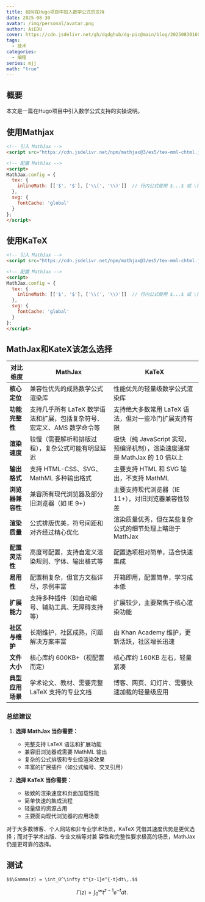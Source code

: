 ```yaml
---
title: 如何在Hugo项目中加入数学公式的支持
date: 2025-08-30
avatar: /img/personal/avatar.png
author: AiEDU
cover: https://cdn.jsdelivr.net/gh/dgdghub/dg-pic@main/blog/20250830160554820.png
tags:
  - 技术
categories:
  - 编程
series: mjj
math: "true"
---
```


## 概要
本文是一篇在Hugo项目中引入数学公式支持的实操说明。
<!--more-->
## 使用Mathjax

```html
<!-- 引入 MathJax -->
<script src="https://cdn.jsdelivr.net/npm/mathjax@3/es5/tex-mml-chtml.js"></script>

<!-- 配置 MathJax -->
<script>
MathJax.config = {
  tex: {
    inlineMath: [['$', '$'], ['\\(', '\\)']]  // 行内公式使用 $...$ 或 \(...\)
  },
  svg: {
    fontCache: 'global'
  }
};
</script>
```

## 使用KaTeX

```html
<!-- 引入 MathJax -->
<script src="https://cdn.jsdelivr.net/npm/mathjax@3/es5/tex-mml-chtml.js"></script>

<!-- 配置 MathJax -->
<script>
MathJax.config = {
  tex: {
    inlineMath: [['$', '$'], ['\\(', '\\)']]  // 行内公式使用 $...$ 或 \(...\)
  },
  svg: {
    fontCache: 'global'
  }
};
</script>
```

## MathJax和KateX该怎么选择

| 对比维度       | MathJax                                   | KaTeX                                              |
| ---------- | ----------------------------------------- | -------------------------------------------------- |
| **核心定位**   | 兼容性优先的成熟数学公式渲染库                           | 性能优先的轻量级数学公式渲染库                                    |
| **功能完整性**  | 支持几乎所有 LaTeX 数学语法和扩展，包括复杂符号、宏定义、AMS 数学命令等 | 支持绝大多数常用 LaTeX 语法，但对一些冷门扩展支持有限                     |
| **渲染速度**   | 较慢（需要解析和排版过程），复杂公式可能有明显延迟                 | 极快（纯 JavaScript 实现，预编译机制），渲染速度通常是 MathJax 的 10 倍以上 |
| **输出格式**   | 支持 HTML-CSS、SVG、MathML 多种输出格式             | 主要支持 HTML 和 SVG 输出，不支持 MathML                      |
| **浏览器兼容性** | 兼容所有现代浏览器及部分旧浏览器（如 IE 9+）                 | 主要支持现代浏览器（IE 11+），对旧浏览器兼容性较差                       |
| **渲染质量**   | 公式排版优美，符号间距和对齐经过精心优化                      | 渲染质量优秀，但在某些复杂公式的细节处理上略逊于 MathJax                   |
| **配置灵活性**  | 高度可配置，支持自定义渲染规则、字体、输出格式等                  | 配置选项相对简单，适合快速集成                                    |
| **易用性**    | 配置稍复杂，但官方文档详尽，示例丰富                        | 开箱即用，配置简单，学习成本低                                    |
| **扩展能力**   | 支持多种插件（如自动编号、辅助工具、无障碍支持等）                 | 扩展较少，主要聚焦于核心渲染功能                                   |
| **社区与维护**  | 长期维护，社区成熟，问题解决方案丰富                        | 由 Khan Academy 维护，更新活跃，社区增长迅速                      |
| **文件大小**   | 核心库约 600KB+（视配置而定）                        | 核心库约 160KB 左右，轻量紧凑                                 |
| **典型应用场景** | 学术论文、教材、需要完整 LaTeX 支持的专业文档                | 博客、网页、幻灯片、需要快速加载的轻量级应用                             |

### 总结建议

1. **选择 MathJax 当你需要：**
    
    - 完整支持 LaTeX 语法和扩展功能
    - 兼容旧浏览器或需要 MathML 输出
    - 复杂的公式排版和专业级渲染效果
    - 丰富的扩展插件（如公式编号、交叉引用）
2. **选择 KaTeX 当你需要：**
    
    - 极致的渲染速度和页面加载性能
    - 简单快速的集成流程
    - 轻量级的资源占用
    - 主要面向现代浏览器的应用场景

  

对于大多数博客、个人网站和非专业学术场景，KaTeX 凭借其速度优势是更优选择；而对于学术出版、专业文档等对兼 容性和完整性要求极高的场景，MathJax 仍是更可靠的选择。

## 测试

```html
$$\Gamma(z) = \int_0^\infty t^{z-1}e^{-t}dt\,.$$
```

$$\Gamma(z) = \int_0^\infty t^{z-1}e^{-t}dt\,.$$